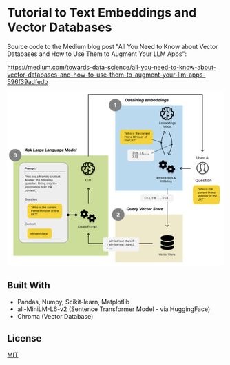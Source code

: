 # Tutorial to Text Embeddings and Vector Databases

Source code to the Medium blog post "All You Need to Know about Vector Databases and How to Use Them to Augment Your LLM Apps":

https://medium.com/towards-data-science/all-you-need-to-know-about-vector-databases-and-how-to-use-them-to-augment-your-llm-apps-596f39adfedb

![overview_augment_llm_apps](./00_Img/overview_augment_llm_apps.png)

## Built With

* Pandas, Numpy, Scikit-learn, Matplotlib 
* all-MiniLM-L6-v2 (Sentence Transformer Model - via HuggingFace)
* Chroma (Vector Database)

## License
[MIT](https://choosealicense.com/licenses/mit/)